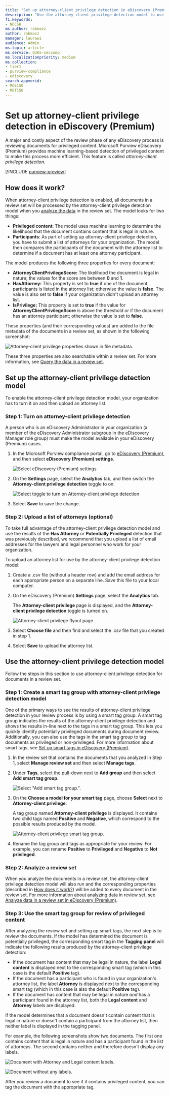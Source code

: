 ```yaml
---
title: "Set up attorney-client privilege detection in eDiscovery (Premium)"
description: "Use the attorney-client privilege detection model to use the machine learning-based detection of privileged content when reviewing content in a Microsoft Purview eDiscovery (Premium) case."
f1.keywords:
- NOCSH
ms.author: robmazz
author: robmazz
manager: laurawi
audience: Admin
ms.topic: article
ms.service: O365-seccomp
ms.localizationpriority: medium
ms.collection:
- tier1
- purview-compliance
- ediscovery 
search.appverid: 
- MOE150
- MET150
---
```


# Set up attorney-client privilege detection in eDiscovery (Premium)

A major and costly aspect of the review phase of any eDiscovery process is reviewing documents for privileged content. Microsoft Purview eDiscovery (Premium) provides machine learning-based detection of privileged content to make this process more efficient. This feature is called *attorney-client privilege detection*.

[!INCLUDE [purview-preview](../includes/purview-preview.md)]

## How does it work?

When attorney-client privilege detection is enabled, all documents in a review set will be processed by the attorney-client privilege detection model when you [analyze the data](ediscovery-analyzing-data-in-review-set.md) in the review set. The model looks for two things:

- **Privileged content**: The model uses machine learning to determine the likelihood that the document contains content that is legal in nature.
- **Participants**: As part of setting up attorney-client privilege detection, you have to submit a list of attorneys for your organization. The model then compares the participants of the document with the attorney list to determine if a document has at least one attorney participant.

The model produces the following three properties for every document:

- **AttorneyClientPrivilegeScore:** The likelihood the document is legal in nature; the values for the score are between **0** and **1**.
- **HasAttorney:** This property is set to **true** if one of the document participants is listed in the attorney list; otherwise the value is **false**. The value is also set to **false** if your organization didn't upload an attorney list.
- **IsPrivilege:** This property is set to **true** if the value for **AttorneyClientPrivilegeScore** is above the threshold *or* if the document has an attorney participant; otherwise the value is set to **false**.

These properties (and their corresponding values) are added to the file metadata of the documents in a review set, as shown in the following screenshot:

![Attorney-client privilege properties shown in file metadata.](../media/AeDAttorneyClientPrivilegeMetadata.png)

These three properties are also searchable within a review set. For more information, see [Query the data in a review set](ediscovery-review-set-search.md).

## Set up the attorney-client privilege detection model

To enable the attorney-client privilege detection model, your organization has to turn it on and then upload an attorney list.

### Step 1: Turn on attorney-client privilege detection

A person who is an eDiscovery Administrator in your organization (a member of the eDiscovery Administrator subgroup in the eDiscovery Manager role group) must make the model available in your eDiscovery (Premium) cases.

1. In the Microsoft Purview compliance portal, go to [eDiscovery (Premium)](https://go.microsoft.com/fwlink/p/?linkid=2173764), and then select **eDiscovery (Premium) settings**.

   ![Select eDiscovery (Premium) settings](..\media\HistoricalVersions1.png)

2. On the **Settings** page, select the **Analytics** tab, and then switch the **Attorney-client privilege detection** toggle to on.

   ![Select toggle to turn on Attorney-client privilege detection](..\media\TurnOnAttorneyClientPrivilegeDetection.png)

3. Select **Save** to save the change.

### Step 2: Upload a list of attorneys (optional)

To take full advantage of the attorney-client privilege detection model and use the results of the **Has Attorney** or **Potentially Privileged** detection that was previously described, we recommend that you upload a list of email addresses for the lawyers and legal personnel who work for your organization.

To upload an attorney list for use by the attorney-client privilege detection model:

1. Create a .csv file (without a header row) and add the email address for each appropriate person on a separate line. Save this file to your local computer.

2. On the eDiscovery (Premium) **Settings** page, select the **Analytics** tab.

   The **Attorney-client privilege** page is displayed, and the **Attorney-client privilege detection** toggle is turned on.

   ![Attorney-client privilege flyout page](..\media\AeDUploadAttorneyList1.png)

3. Select **Choose file** and then find and select the .csv file that you created in step 1.

4. Select **Save** to upload the attorney list.

## Use the attorney-client privilege detection model

Follow the steps in this section to use attorney-client privilege detection for documents in a review set.

### Step 1: Create a smart tag group with attorney-client privilege detection model

One of the primary ways to see the results of attorney-client privilege detection in your review process is by using a smart tag group. A smart tag group indicates the results of the attorney-client privilege detection and shows the results in-line next to the tags in a smart tag group. This lets you quickly identify potentially privileged documents during document review. Additionally, you can also use the tags in the smart tag group to tag documents as privileged or non-privileged. For more information about smart tags, see [Set up smart tags in eDiscovery (Premium)](ediscovery-smart-tags.md).

1. In the review set that contains the documents that you analyzed in Step 1, select **Manage review set** and then select **Manage tags**.

2. Under **Tags**, select the pull-down next to **Add group** and then select **Add smart tag group**.

   ![Select "Add smart tag group.".](../media/AeDCreateSmartTag.png)

3. On the **Choose a model for your smart tag** page, choose **Select** next to **Attorney-client privilege**.

   A tag group named **Attorney-client privilege** is displayed. It contains two child tags named **Positive** and **Negative**, which correspond to the possible results produced by the model.

   ![Attorney-client privilege smart tag group.](../media/AeDAttorneyClientSmartTagGroup.png)

4. Rename the tag group and tags as appropriate for your review. For example, you can rename **Positive** to **Privileged** and **Negative** to **Not privileged**.

### Step 2: Analyze a review set

When you analyze the documents in a review set, the attorney-client privilege detection model will also run and the corresponding properties (described in [How does it work?](#how-does-it-work)) will be added to every document in the review set. For more information about analyzing data in review set, see [Analyze data in a review set in eDiscovery (Premium)](ediscovery-analyzing-data-in-review-set.md).

### Step 3: Use the smart tag group for review of privileged content

After analyzing the review set and setting up smart tags, the next step is to review the documents. If the model has determined the document is potentially privileged, the corresponding smart tag in the **Tagging panel** will indicate the following results produced by the attorney-client privilege detection:

- If the document has content that may be legal in nature, the label **Legal content** is displayed next to the corresponding smart tag (which in this case is the default **Positive** tag).
- If the document has a participant who is found in your organization's attorney list, the label **Attorney** is displayed next to the corresponding smart tag (which in this case is also the default **Positive** tag).
- If the document has content that may be legal in nature *and* has a participant found in the attorney list, both the **Legal content**  and **Attorney** labels are displayed. 

If the model determines that a document doesn't contain content that is legal in nature or doesn't contain a participant from the attorney list, then neither label is displayed in the tagging panel.

For example, the following screenshots show two documents. The first one contains content that is legal in nature and has a participant found in the list of attorneys. The second contains neither and therefore doesn't display any labels.

![Document with Attorney and Legal content labels.](../media/AeDTaggingPanelLegalContentAttorney.png)

![Document without any labels.](../media/AeDTaggingPanelNegative.png)

After you review a document to see if it contains privileged content, you can tag the document with the appropriate tag.
